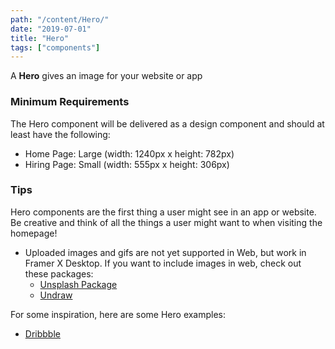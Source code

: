 ```yaml
---
path: "/content/Hero/"
date: "2019-07-01"
title: "Hero"
tags: ["components"]
---
```


A **Hero** gives an image for your website or app

### Minimum Requirements

The Hero component will be delivered as a design component and should at least have the following:

- Home Page: Large (width: 1240px x height: 782px)
- Hiring Page: Small (width: 555px x height: 306px)

### Tips

Hero components are the first thing a user might see in an app or website. Be creative and think of all the things a user might want to when visiting the homepage!

- Uploaded images and gifs are not yet supported in Web, but work in Framer X Desktop. If you want to include images in web, check out these packages:
  - [Unsplash Package](https://store.framer.com/search?q=unsplash)
  - [Undraw](https://store.framer.com/package/steveruizok/undraw)

For some inspiration, here are some Hero examples:

- [Dribbble](https://dribbble.com/search?q=hero)

